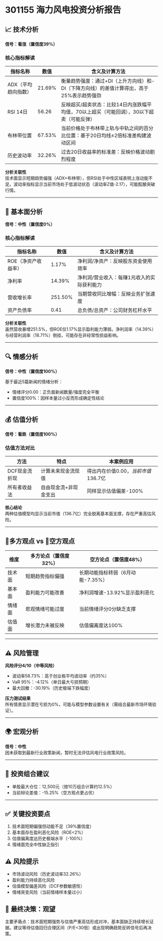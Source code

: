 

# 301155 海力风电投资分析报告

## 📈 技术分析
**信号：看涨（置信度39%）**

### 核心指标解读
| 指标名称 | 数值 | 含义及计算方法 |
|---------|------|---------------|
| ADX（平均趋向指数） | 21.69% | 衡量趋势强度：通过+DI（上升方向线）和-DI（下降方向线）的差值计算得出，高于25%表示趋势强劲 |
| RSI 14日 | 56.26 | 反映超买/超卖状态：比较14日内涨跌幅平均值，70以上超买（可能回调），30以下超卖（可能反弹） |
| 布林带位置 | 67.53% | 当前价格处于布林带上轨与中轨之间的百分比位置：基于20日均线±2倍标准差构建波动区间 |
| 历史波动率 | 32.26% | 过去20日收益率的标准差：反映价格波动剧烈程度 |

**分析关联性**  
技术面显示短期趋势偏强（ADX+布林带），但RSI处于中性区域表明上涨动能不足。波动率指标显示当前市场处于低波动状态（波动率Z值-2.17），可能酝酿突破行情。

---

## 📝 基本面分析
**信号：中性（置信度0%）**

### 核心指标解读
| 指标名称 | 数值 | 含义及计算方法 |
|---------|------|---------------|
| ROE（净资产收益率） | 1.17% | 净利润/净资产：反映股东资金使用效率 |
| 净利率 | 14.39% | 净利润/营业收入：每赚1元收入的实际获利能力 |
| 营收增长率 | 251.50% | 当期营收同比增幅：反映业务扩张速度 |
| 资产负债率 | 0.41 | 总负债/总资产：公司财务杠杆水平 |

**分析关联性**  
虽然营收暴增251.5%，但ROE仅1.17%显示盈利能力薄弱。净利润率（14.39%）与经营利润率（18.71%）倒挂，可能存在非经常性损益影响。

---

## 🔍 情感分析
**信号：中性（置信度100%）**

基于最近5篇新闻的情绪分析：
- 情绪评分0.00：正负面新闻数量/强度完全平衡
- 置信度100%：因样本量过小反而形成确定性结论

---

## 💰 估值分析
**信号：看跌（置信度100%）**

### 估值方法对比
| 方法 | 特点 | 本案例应用 |
|------|------|------------|
| DCF现金流折现 | 计算未来现金流现值 | 得出内在价值$0.00，当前市值$136.7亿 |
| 所有者收益法 | 自由现金流+非现金支出 | 同样显示估值偏差-100% |

**核心结论**  
两种估值模型均显示当前市值（136.7亿）完全脱离基本面支撑，存在严重高估风险。

---

## 🐂多方观点 vs 🐻空方观点
| 维度 | 多方论点（置信度32%） | 空方论点（置信度48%） |
|------|----------------------|----------------------|
| 技术面 | 短期趋势指标偏强 | 长期动能指标转弱（6月动能-7.35%） |
| 基本面 | 盈利能力可能改善 | 净利润增速-13.92%显示盈利恶化 |
| 情绪面 | 悲观情绪可能过度 | 当前情绪评分0分缺乏支撑 |
| 估值面 | 增长潜力未被反映 | 估值偏离度达100% |

---

## ⚠️ 风险管理
**风险评分4/10（中等风险）**
- 波动率58.73%：高于创业板平均波动率（约35%）
- VaR 95%：-4.12%（单日最大亏损预期）
- 最大回撤：-30.19%（历史极端下跌幅度）

**压力测试结果**  
所有情景显示潜在亏损为0%，可能与模型参数设置有关（需结合最新市场环境验证）。

---

## 🌍 宏观分析
**信号：中性**  
因未获取到最新行业政策新闻，暂时无法评估风电行业政策风险。

---

## 📂 投资组合建议
- 单股最大仓位：12,500元（按10万组合计算约12.5%）
- 当前辩论差值：-15.25%（空方观点更占优）

---

## ✅ 关键投资要点
1. 技术面短期偏强但动能不足（39%置信度）
2. 基本面存在盈利恶化风险（ROE<2%）
3. 估值偏离度达历史极端水平（-100%）
4. 情绪面完全中性缺乏指引

## ⚠️ 风险提示
- 市场波动风险（历史波动率32.26%）
- 盈利能力持续恶化风险
- 估值模型偏差风险（DCF参数敏感性）
- 情绪突变风险（当前情绪样本量过小）

## 📌 最终决策：**观望**  
主要矛盾点：技术面短期强势与估值严重高估形成对冲，基本面缺乏持续增长证据。建议等待估值回归合理区间（P/E<30倍）或出现明确趋势反转信号后再决策。